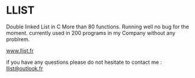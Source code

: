 # LLIST
Double linked List in C
More than 80 functions.
Running well no bug for the moment.
currently used in 200 programs in my Company without any problrem.

www.llist.fr 

if you have any questions please do not hesitate to contact me :   llist@outlook.fr 


